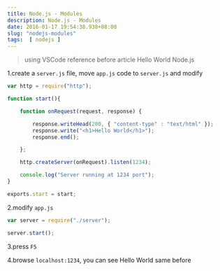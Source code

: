 ```yaml
---
title: Node.js - Modules
description: Node.js - Modules
date: 2016-01-17 19:54:38.938+08:00
slug: "nodejs-modules"
tags:  [ nodejs ]
---
```


> using VSCode
> reference before article Hello World Node.js

1.create a `server.js` file, move `app.js` code to `server.js` and modify

```js
var http = require("http");

function start(){

    function onRequest(request, response) {

        response.writeHead(200, { "content-type" : "text/html" });
        response.write("<h1>Hello World</h1>");
        response.end();

    };

    http.createServer(onRequest).listen(1234);

    console.log("Server running at 1234 port");      
}

exports.start = start;  
```

2.modify `app.js`

```js
var server = require("./server");

server.start();  
```

3.press `F5`

4.browse `localhost:1234`, you can see Hello World same before